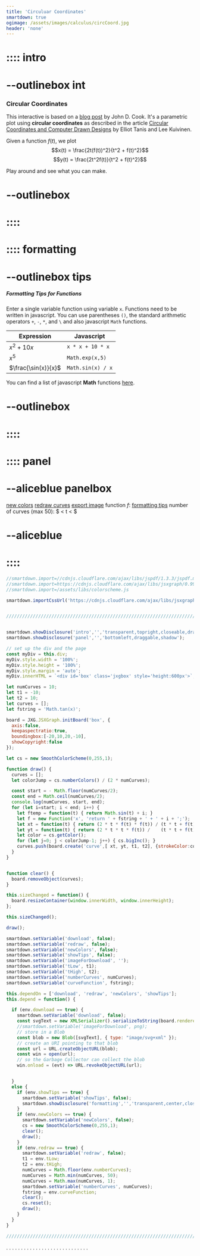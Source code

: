 ```yaml
---
title: 'Circuluar Coordinates'
smartdown: true
ogimage: /assets/images/calculus/circCoord.jpg
header: 'none'
---
```



# :::: intro
# --outlinebox int
### Circular Coordinates
This interactive is based on a [blog post](https://www.johndcook.com/blog/2020/11/09/some-mathematical-art/) by John D. Cook.  It's a parametric plot using **circular coordinates** as described in the article [Circular Coordinates and Computer Drawn Designs](https://www.tandfonline.com/doi/abs/10.1080/0025570X.1979.11976777) by Elliot Tanis and Lee Kuivinen. 

Given a function $f(t)$, we plot
$$x(t) = \frac{2t(f(t))^2}{t^2 + f(t)^2}$$
$$y(t) = \frac{2t^2f(t)}{t^2 + f(t)^2}$$

Play around and see what you can make.  
# --outlinebox
# ::::

# :::: formatting
# --outlinebox tips
##### Formatting Tips for Functions
Enter a single variable function using variable `x`.  Functions need to be written in javascript.  You can use parentheses `()`, the standard arithmetic operators `+`, `-`, `*`, and `\` and also javascript `Math` functions.

| Expression  | Javascript |
| ----------- | ----------- |
| $x^2 + 10x$          | `x * x + 10 * x`       |
| $x^5$                | `Math.exp(x,5)`      |
| $\frac{\sin(x)}{x}$  | `Math.sin(x) / x`    |

You can find a list of javascript **Math** functions [here](https://www.w3schools.com/jsref/jsref_obj_math.asp).
# --outlinebox
# ::::

# :::: panel
# --aliceblue panelbox
[new colors](:=newColors=true) [redraw curves](:=redraw=true) [export image](:=download=true) 
function $f$: [](:?curveFunction) [formatting tips](:=showTips=true)
number of curves (max 50): [](:?numberCurves|number)
[](:?tLow|number) $ < t < $ [](:?tHigh|number)
# --aliceblue
# ::::

```javascript /autoplay/kiosk
//smartdown.import=//cdnjs.cloudflare.com/ajax/libs/jspdf/1.3.3/jspdf.min.js
//smartdown.import=https://cdnjs.cloudflare.com/ajax/libs/jsxgraph/0.99.7/jsxgraphcore.js
//smartdown.import=/assets/libs/colorscheme.js

smartdown.importCssUrl('https://cdnjs.cloudflare.com/ajax/libs/jsxgraph/0.99.7/jsxgraph.css');


//////////////////////////////////////////////////////////////////////////////////////////////////


smartdown.showDisclosure('intro','','transparent,topright,closeable,draggable,shadow,outline');
smartdown.showDisclosure('panel','','bottomleft,draggable,shadow');

// set up the div and the page
const myDiv = this.div;
myDiv.style.width = '100%';
myDiv.style.height = '100%';
myDiv.style.margin = 'auto';
myDiv.innerHTML = `<div id='box' class='jxgbox' style='height:600px'>`;

let numCurves = 10;
let t1 = -10;
let t2 = 10;
let curves = [];
let fstring = 'Math.tan(x)';

board = JXG.JSXGraph.initBoard('box', {
  axis:false, 
  keepaspectratio:true, 
  boundingbox:[-20,10,20,-10],
  showCopyright:false
});

let cs = new SmoothColorScheme(0,255,1);

function draw() {
  curves = [];
  let colorJump = cs.numberColors() / (2 * numCurves);

  const start = - Math.floor(numCurves/2);
  const end = Math.ceil(numCurves/2);
  console.log(numCurves, start, end);
  for (let i=start; i < end; i++) {
    let ftemp = function(t) { return Math.sin(t) + i; }
    let f = new Function('x', 'return ' + fstring + ' + ' + i + ';');
    let xt = function(t) { return (2 * t * f(t) * f(t)) / (t * t + f(t) * f(t)); }
    let yt = function(t) { return (2 * t * t * f(t)) /    (t * t + f(t) * f(t)); }
    let color = cs.getColor();
    for (let j=0; j < colorJump-1; j++) { cs.bigInc(); }
    curves.push(board.create('curve',[ xt, yt, t1, t2], {strokeColor:color,strokeWidth:2}));
  }
}


function clear() {
  board.removeObject(curves);
}

this.sizeChanged = function() {
  board.resizeContainer(window.innerWidth, window.innerHeight);
};

this.sizeChanged();

draw();

smartdown.setVariable('download', false);
smartdown.setVariable('redraw', false);
smartdown.setVariable('newColors', false);
smartdown.setVariable('showTips', false);
smartdown.setVariable('imageForDownload', '');
smartdown.setVariable('tLow', t1);
smartdown.setVariable('tHigh', t2);
smartdown.setVariable('numberCurves', numCurves);
smartdown.setVariable('curveFunction', fstring);

this.dependOn = ['download', 'redraw', 'newColors', 'showTips'];
this.depend = function() {

  if (env.download == true) {
    smartdown.setVariable('download', false);
    const svgText = new XMLSerializer().serializeToString(board.renderer.svgRoot);
    //smartdown.setVariable('imageForDownload', png);
    // store in a Blob
    const blob = new Blob([svgText], { type: "image/svg+xml" });
    // create an URI pointing to that blob
    const url = URL.createObjectURL(blob);
    const win = open(url);
    // so the Garbage Collector can collect the blob
    win.onload = (evt) => URL.revokeObjectURL(url);


  }
  else {
    if (env.showTips == true) {
      smartdown.setVariable('showTips', false);
      smartdown.showDisclosure('formatting','','transparent,center,closeable,draggable,shadow,outline');
    }
    if (env.newColors == true) {
      smartdown.setVariable('newColors', false);
      cs = new SmoothColorScheme(0,255,1);
      clear();
      draw();
    }
    if (env.redraw == true) {
      smartdown.setVariable('redraw', false);
      t1 = env.tLow;
      t2 = env.tHigh;
      numCurves = Math.floor(env.numberCurves);
      numCurves = Math.min(numCurves, 50);
      numCurves = Math.max(numCurves, 1);
      smartdown.setVariable('numberCurves', numCurves);
      fstring = env.curveFunction;
      clear();
      cs.reset();
      draw();
    }
  }
}

//////////////////////////////////////////////////////////////////////////////////////////////////


```
.
.
.
.
.
.
.
.
.
.
.
.
.
.
.
.
.
.
.
.
.
.
.
.
.
.
.
.

